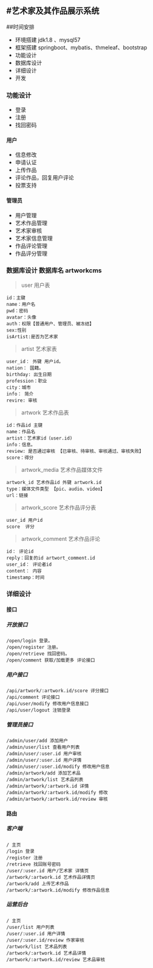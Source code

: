 #艺术家及其作品展示系统
---
##时间安排
* 环境搭建 jdk1.8 、mysql57
* 框架搭建 springboot、mybatis、thmeleaf、bootstrap
* 功能设计
* 数据库设计
* 详细设计
* 开发

### 功能设计

* 登录
* 注册
* 找回密码

#### 用户

* 信息修改 
* 申请认证
* 上传作品
* 评论作品，回复用户评论
* 投票支持

#### 管理员

* 用户管理
* 艺术作品管理
* 艺术家审核
* 艺术家信息管理
* 作品评论管理
* 作品评分管理



### 数据库设计 数据库名 artworkcms


>user 用户表    

	id：主键    
	name：用户名    
	pwd：密码    
	avatar：头像    
	auth：权限【普通用户、管理员、被冻结】  
	sex:性别
	isArtist:是否为艺术家
  

>artist  艺术家表

	user_id： 外键 用户id。  
	nation： 国籍。  
	birthday: 出生日期
	profession：职业 
	city：城市
	info： 简介
	revire: 审核


>artwork 艺术作品表

	id：作品id 主键
	name：作品名
	artist：艺术家id（user.id)    
	info：信息。 
	review: 是否通过审核 【已审核、待审核、审核通过、审核失败】
	score：得分


>artwork_media 艺术作品媒体文件

	artwork_id 艺术作品id 外键 artwork.id
	type：媒体文件类型 【pic、audio、video】
	url：链接

>artwork_score 艺术作品评分表

	user_id 用户id
	score  评分

>artwork_comment 艺术作品评论

	id： 评论id
	reply：回复的id artwort_comment.id
	user_id： 评论者id
	content： 内容
	timestamp：时间


### 详细设计

#### 接口
	
##### 开放接口
	/open/login 登录。  
	/open/register 注册。  
	/open/retrieve 找回密码。  
	/open/comment 获取/加载更多 评论接口
##### 用户接口
	/api/artwork/:artwork.id/score 评分接口
	/api/comment 评论接口
	/api/user/modify 修改用户信息接口
	/api/user/logout 注销登录
##### 管理员接口
	/admin/user/add 添加用户
	/admin/user/list 查看用户列表
	/admin/user/:user.id 用户审核
	/admin/user/:user.id 用户详情
	/admin/user/:user.id/modify 修改用户信息
	/admin/artwork/add 添加艺术品
	/admin/artwork/list 艺术品列表
	/admin/artwork/:artwork.id 详情
	/admin/artwork/:artwork.id/modify 修改
	/admin/artwork/:artwork.id/review 审核
	
	
#### 路由

##### 客户端
	/ 主页
	/login 登录
	/register 注册
	/retrieve 找回账号密码
	/user/:user.id 用户/艺术家 详情页
	/artwork/:artwork.id 艺术作品详情页
	/artwork/add 上传艺术作品
	/artwork/:artwork.id/modify 修改作品信息
##### 运营后台
	/ 主页
	/user/list 用户列表
	/user/:user.id 用户详情
	/user/:user.id/review 作家审核
	/artwork/list 艺术品列表
	/artwork/:artwork.id 艺术品详情
	/artwork/:artwork.id/review 艺术品审核

	
	
	


